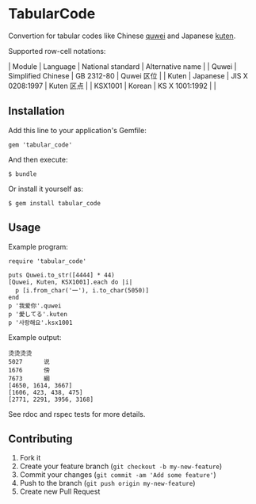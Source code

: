# TabularCode

Convertion for tabular codes like
Chinese [quwei](http://zh.wikipedia.org/wiki/%E5%8C%BA%E4%BD%8D%E7%A0%81_%28%E5%9B%BD%E6%A0%87%29)
and
Japanese [kuten](http://ja.wikipedia.org/wiki/JIS_X_0208).

Supported row-cell notations:

| Module | Language | National standard | Alternative name |
| Quwei | Simplified Chinese | GB 2312-80 | Quwei 区位 |
| Kuten | Japanese | JIS X 0208:1997 | Kuten 区点 |
| KSX1001 | Korean | KS X 1001:1992 | |

## Installation

Add this line to your application's Gemfile:

    gem 'tabular_code'

And then execute:

    $ bundle

Or install it yourself as:

    $ gem install tabular_code

## Usage

Example program:

    require 'tabular_code'

    puts Quwei.to_str([4444] * 44)
    [Quwei, Kuten, KSX1001].each do |i|
      p [i.from_char('一'), i.to_char(5050)]
    end
    p '我爱你'.quwei
    p '愛してる'.kuten
    p '사랑해요'.ksx1001

Example output:

    烫烫烫烫
    5027	  说
    1676	  傍
    7673	  綱
    [4650, 1614, 3667]
    [1606, 423, 438, 475]
    [2771, 2291, 3956, 3168]

See rdoc and rspec tests for more details.

## Contributing

1. Fork it
2. Create your feature branch (`git checkout -b my-new-feature`)
3. Commit your changes (`git commit -am 'Add some feature'`)
4. Push to the branch (`git push origin my-new-feature`)
5. Create new Pull Request
